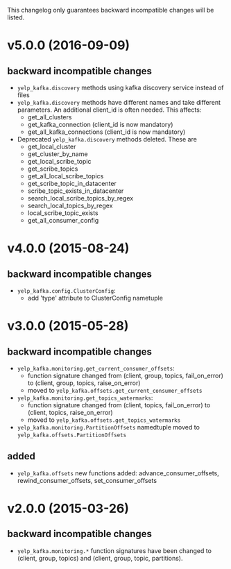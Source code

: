 This changelog only guarantees backward incompatible changes will be listed.
# v5.0.0 (2016-09-09)
## backward incompatible changes
- `yelp_kafka.discovery` methods using kafka discovery service instead of files
- `yelp_kafka.discovery` methods have different names and take different parameters. An additional
  client_id is often needed. This affects:
  - get_all_clusters
  - get_kafka_connection (client_id is now mandatory)
  - get_all_kafka_connections (client_id is now mandatory)
- Deprecated `yelp_kafka.discovery` methods deleted. These are
  - get_local_cluster
  - get_cluster_by_name
  - get_local_scribe_topic
  - get_scribe_topics
  - get_all_local_scribe_topics
  - get_scribe_topic_in_datacenter
  - scribe_topic_exists_in_datacenter
  - search_local_scribe_topics_by_regex
  - search_local_topics_by_regex
  - local_scribe_topic_exists
  - get_all_consumer_config

# v4.0.0 (2015-08-24)
## backward incompatible changes
- `yelp_kafka.config.ClusterConfig`:
  - add 'type' attribute to ClusterConfig nametuple

# v3.0.0 (2015-05-28)
## backward incompatible changes
- `yelp_kafka.monitoring.get_current_consumer_offsets`:
  - function signature changed from (client, group, topics, fail_on_error)
    to (client, group, topics, raise_on_error)
  - moved to `yelp_kafka.offsets.get_current_consumer_offsets`
- `yelp_kafka.monitoring.get_topics_watermarks`:
  - function signature changed from (client, topics, fail_on_error)
    to (client, topics, raise_on_error)
  - moved to `yelp_kafka.offsets.get_topics_watermarks`
- `yelp_kafka.monitoring.PartitionOffsets` namedtuple moved to
  `yelp_kafka.offsets.PartitionOffsets`
## added
- `yelp_kafka.offsets` new functions added:
  advance_consumer_offsets, rewind_consumer_offsets, set_consumer_offsets

# v2.0.0 (2015-03-26)
## backward incompatible changes
- `yelp_kafka.monitoring.*` function signatures have been changed to
  (client, group, topics) and (client, group, topic, partitions).
